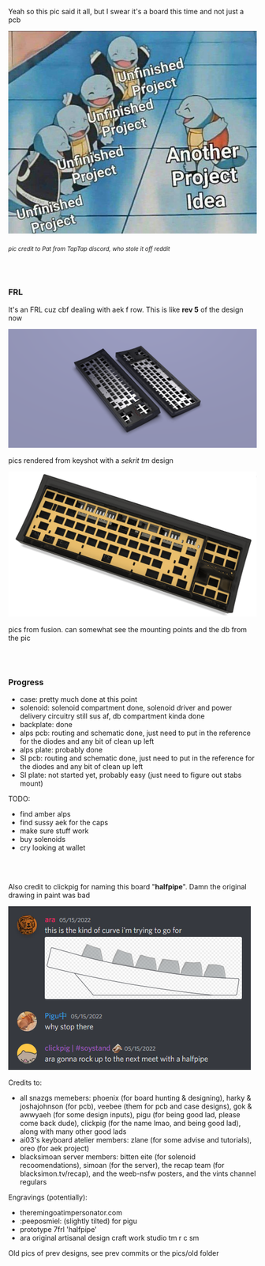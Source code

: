 Yeah so this pic said it all, but I swear it's a board this time and not just a pcb

![reality](./pics/reality.png)

<sub>*pic credit to Pat from TapTap discord, who stole it off reddit*</sub>

<br>
<br>

### FRL

It's an FRL cuz cbf dealing with aek f row. This is like **rev 5** of the design now

![render](./pics/render.png)

pics rendered from keyshot with a *sekrit tm* design

![fusion pic](./pics/frl.png)

pics from fusion. can somewhat see the mounting points and the db from the pic

<br>
<br>

### Progress
- case: pretty much done at this point
- solenoid: solenoid compartment done, solenoid driver and power delivery circuitry still sus af, db compartment kinda done
- backplate: done
- alps pcb: routing and schematic done, just need to put in the reference for the diodes and any bit of clean up left
- alps plate: probably done
- SI pcb: routing and schematic done, just need to put in the reference for the diodes and any bit of clean up left
- SI plate: not started yet, probably easy (just need to figure out stabs mount)

TODO:
- find amber alps
- find sussy aek for the caps
- make sure stuff work
- buy solenoids
- cry looking at wallet

<br>
<br>

Also credit to clickpig for naming this board "**halfpipe**". Damn the original drawing in paint was bad

![halfpipe](./pics/halfpipe.png)


Credits to:
- all snazgs memebers: phoenix (for board hunting & designing), harky & joshajohnson (for pcb), veebee (them for pcb and case designs), gok & awwyaeh (for some design inputs), pigu (for being good lad, please come back dude), clickpig (for the name lmao, and being good lad), along with many other good lads
- ai03's keyboard atelier members: zlane (for some advise and tutorials), oreo (for aek project)
- blacksimoan server members: bitten eite (for solenoid recoomendations), simoan (for the server), the recap team (for blacksimon.tv/recap), and the weeb-nsfw posters, and the vints channel regulars


Engravings (potentially):
- theremingoatimpersonator.com
- :peeposmiel: (slightly tilted) for pigu
- prototype 7frl 'halfpipe'
- ara original artisanal design craft work studio tm r c sm

Old pics of prev designs, see prev commits or the pics/old folder